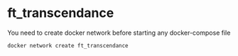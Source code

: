 # ft_transcendance

You need to create docker network before starting any docker-compose file
```
docker network create ft_transcendance
```
